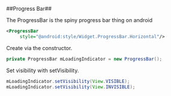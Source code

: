 ##Progress Bar##

The ProgressBar is the spiny progress bar thing on android

```xml
<ProgressBar
     style="@android:style/Widget.ProgressBar.Horizontal"/>
```

Create via the constructor.

```java
private ProgressBar mLoadingIndicator = new ProgressBar();
```

Set visibility with setVisibility.

```java
mLoadingIndicator.setVisibility(View.VISIBLE);
mLoadingIndicator.setVisibility(View.INVISIBLE);
```